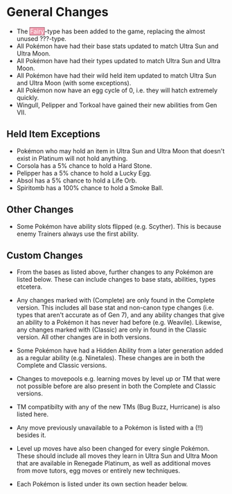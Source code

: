 # General Changes

- The <span style="color:white; background:#EE99AC; border: 1px solid #9B6470">Fairy</span>-type has been added to the game, replacing the almost unused ???-type.
- All Pokémon have had their base stats updated to match Ultra Sun and Ultra Moon.
- All Pokémon have had their types updated to match Ultra Sun and Ultra Moon.
- All Pokémon have had their wild held item updated to match Ultra Sun and Ultra Moon (with some exceptions).
- All Pokémon now have an egg cycle of 0, i.e. they will hatch extremely quickly.
- Wingull, Pelipper and Torkoal have gained their new abilities from Gen VII.


## Held Item Exceptions

- Pokémon who may hold an item in Ultra Sun and Ultra Moon that doesn't exist in Platinum will not hold anything.
- Corsola has a 5% chance to hold a Hard Stone.
- Pelipper has a 5% chance to hold a Lucky Egg.
- Absol has a 5% chance to hold a Life Orb.
- Spiritomb has a 100% chance to hold a Smoke Ball.


## Other Changes

- Some Pokémon have ability slots flipped (e.g. Scyther). This is because enemy Trainers always use the first ability.


## Custom Changes

- From the bases as listed above, further changes to any Pokémon are listed below. These can include changes to base stats, abilities, types etcetera.

- Any changes marked with (Complete) are only found in the Complete version. This includes all base stat and non-canon type changes (i.e. types that aren't accurate as of Gen 7), and any ability changes that give an ability to a Pokémon it has never had before (e.g. Weavile). Likewise, any changes marked with (Classic) are only in found in the Classic version. All other changes are in both versions.

- Some Pokémon have had a Hidden Ability from a later generation added as a regular ability (e.g. Ninetales). These changes are in both the Complete and Classic versions.

- Changes to movepools e.g. learning moves by level up or TM that were not possible before are also present in both the Complete and Classic versions.

- TM compatibilty with any of the new TMs (Bug Buzz, Hurricane) is also listed here.

- Any move previously unavailable to a Pokémon is listed with a (!!) besides it.

- Level up moves have also been changed for every single Pokémon. These should include all moves they learn in Ultra Sun and Ultra Moon that are available in Renegade Platinum, as well as additional moves from move tutors, egg moves or entirely new techniques.

- Each Pokémon is listed under its own section header below.